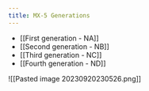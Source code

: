 ```yaml
---
title: MX-5 Generations
---
```


- [[First generation - NA]]
- [[Second generation - NB]]
- [[Third generation - NC]]
- [[Fourth generation - ND]]

![[Pasted image 20230920230526.png]]